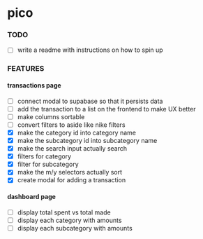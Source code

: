 # pico

### TODO

- [ ] write a readme with instructions on how to spin up

### FEATURES

#### transactions page

- [ ] connect modal to supabase so that it persists data
- [ ] add the transaction to a list on the frontend to make UX better
- [ ] make columns sortable
- [ ] convert filters to aside like nike filters
- [x] make the category id into category name
- [x] make the subcategory id into subcategory name
- [x] make the search input actually search
- [x] filters for category
- [x] filter for subcategory
- [x] make the m/y selectors actually sort
- [x] create modal for adding a transaction

#### dashboard page

- [ ] display total spent vs total made
- [ ] display each category with amounts
- [ ] display each subcategory with amounts
